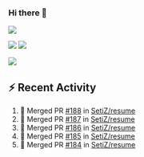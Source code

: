 ### Hi there 👋

![](https://github-profile-summary-cards.vercel.app/api/cards/profile-details?username=SetiZ&theme=github_dark)

![](https://github-profile-summary-cards.vercel.app/api/cards/repos-per-language?username=SetiZ&theme=github_dark)
![](https://github-profile-summary-cards.vercel.app/api/cards/most-commit-language?username=SetiZ&theme=github_dark)

![](https://github-profile-summary-cards.vercel.app/api/cards/stats?username=SetiZ&theme=github_dark)

## :zap: Recent Activity	

<!--START_SECTION:activity-->
1. 🎉 Merged PR [#188](https://github.com/SetiZ/resume/pull/188) in [SetiZ/resume](https://github.com/SetiZ/resume)
2. 🎉 Merged PR [#187](https://github.com/SetiZ/resume/pull/187) in [SetiZ/resume](https://github.com/SetiZ/resume)
3. 🎉 Merged PR [#186](https://github.com/SetiZ/resume/pull/186) in [SetiZ/resume](https://github.com/SetiZ/resume)
4. 🎉 Merged PR [#185](https://github.com/SetiZ/resume/pull/185) in [SetiZ/resume](https://github.com/SetiZ/resume)
5. 🎉 Merged PR [#184](https://github.com/SetiZ/resume/pull/184) in [SetiZ/resume](https://github.com/SetiZ/resume)
<!--END_SECTION:activity-->

<!--
**SetiZ/SetiZ** is a ✨ _special_ ✨ repository because its `README.md` (this file) appears on your GitHub profile.

Here are some ideas to get you started:

- 🔭 I’m currently working on ...
- 🌱 I’m currently learning ...
- 👯 I’m looking to collaborate on ...
- 🤔 I’m looking for help with ...
- 💬 Ask me about ...
- 📫 How to reach me: ...
- 😄 Pronouns: ...
- ⚡ Fun fact: ...
-->
